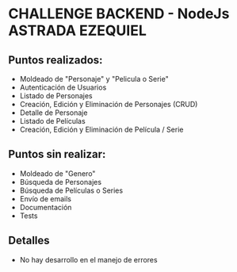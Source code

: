 # CHALLENGE BACKEND - NodeJs ASTRADA EZEQUIEL

## Puntos realizados:

- Moldeado de "Personaje" y "Pelicula o Serie"
- Autenticación de Usuarios
- Listado de Personajes
- Creación, Edición y Eliminación de Personajes (CRUD)
- Detalle de Personaje
- Listado de Películas
- Creación, Edición y Eliminación de Película / Serie

## Puntos sin realizar:

- Moldeado de "Genero"
- Búsqueda de Personajes
- Búsqueda de Películas o Series
- Envío de emails
- Documentación
- Tests

## Detalles
- No hay desarrollo en el manejo de errores